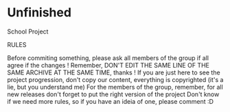 # Unfinished
School Project

RULES

Before commiting something, please ask all members of the group if all agree if the changes !
Remember, DON'T EDIT THE SAME LINE OF THE SAME ARCHIVE AT THE SAME TIME, thanks !
If you are just here to see the project progression, don't copy our content, everything is copyrighted (it's a lie, but you understand me)
For the members of the group, remember, for all new releases don't forget to put the right version of the project
Don't know if we need more rules, so if you have an ideia of one, please comment :D
